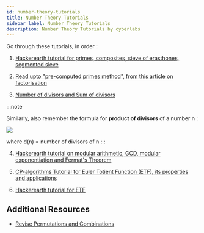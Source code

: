 ```yaml
---
id: number-theory-tutorials
title: Number Theory Tutorials
sidebar_label: Number Theory Tutorials
description: Number Theory Tutorials by cyberlabs
---
```


Go through these tutorials, in order :

1. [Hackerearth tutorial for primes, composites, sieve of erasthones, segmented sieve](https://www.hackerearth.com/practice/math/number-theory/basic-number-theory-2/tutorial/)

2. [Read upto "pre-computed primes method", from this article on factorisation](https://cp-algorithms.com/algebra/factorization.html)

3. [Number of divisors and Sum of divisors](https://cp-algorithms.com/algebra/divisors.html)

:::note

Similarly, also remember the formula for **product of divisors** of a number n :

<img src="https://render.githubusercontent.com/render/math?math=product = n^{\frac{d(n)}{2}}"/>

where d(n) = number of divisors of n
:::

4. [Hackerearth tutorial on modular arithmetic, GCD, modular exponentiation and Fermat's Theorem](https://www.hackerearth.com/practice/notes/number-theory-1/)

5. [CP-algorithms Tutorial for Euler Totient Function (ETF), its properties and applications](https://cp-algorithms.com/algebra/phi-function.html)

6. [Hackerearth tutorial for ETF](https://www.hackerearth.com/practice/math/number-theory/totient-function/tutorial/)

## Additional Resources

- [Revise Permutations and Combinations](https://www.topcoder.com/community/competitive-programming/tutorials/basics-of-combinatorics/)
